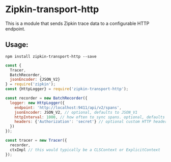 # Zipkin-transport-http
This is a module that sends Zipkin trace data to a configurable HTTP endpoint.

## Usage:

`npm install zipkin-transport-http --save`

```javascript
const {
  Tracer,
  BatchRecorder,
  jsonEncoder: {JSON_V2}
} = require('zipkin');
const {HttpLogger} = require('zipkin-transport-http');

const recorder = new BatchRecorder({
  logger: new HttpLogger({
    endpoint: 'http://localhost:9411/api/v2/spans',
    jsonEncoder: JSON_V2, // optional, defaults to JSON_V1
    httpInterval: 1000, // how often to sync spans. optional, defaults to 1000
    headers: {'Authorization': 'secret'} // optional custom HTTP headers
  })
});

const tracer = new Tracer({
  recorder,
  ctxImpl // this would typically be a CLSContext or ExplicitContext
});
```

